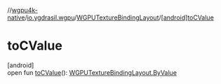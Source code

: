 //[wgpu4k-native](../../../index.md)/[io.ygdrasil.wgpu](../index.md)/[WGPUTextureBindingLayout](index.md)/[[android]toCValue]([android]to-c-value.md)

# toCValue

[android]\
open fun [toCValue]([android]to-c-value.md)(): [WGPUTextureBindingLayout.ByValue](../../io.ygdrasil.wgpu.android/-w-g-p-u-texture-binding-layout/-by-value/index.md)